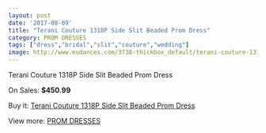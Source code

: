 ```yaml
---
layout: post
date: '2017-08-09'
title: "Terani Couture 1318P Side Slit Beaded Prom Dress"
category: PROM DRESSES
tags: ["dress","bridal","slit","couture","wedding"]
image: http://www.eudances.com/3738-thickbox_default/terani-couture-1318p-side-slit-beaded-prom-dress.jpg
---
```

Terani Couture 1318P Side Slit Beaded Prom Dress

On Sales: **$450.99**
<a href="https://www.eudances.com/en/prom-dresses/1245-terani-couture-1318p-side-slit-beaded-prom-dress.html"><amp-img layout="responsive" width="600" height="600" src="//www.eudances.com/3738-thickbox_default/terani-couture-1318p-side-slit-beaded-prom-dress.jpg" alt="Terani Couture 1318P Side Slit Beaded Prom Dress 0" /></a>
<a href="https://www.eudances.com/en/prom-dresses/1245-terani-couture-1318p-side-slit-beaded-prom-dress.html"><amp-img layout="responsive" width="600" height="600" src="//www.eudances.com/3740-thickbox_default/terani-couture-1318p-side-slit-beaded-prom-dress.jpg" alt="Terani Couture 1318P Side Slit Beaded Prom Dress 1" /></a>
<a href="https://www.eudances.com/en/prom-dresses/1245-terani-couture-1318p-side-slit-beaded-prom-dress.html"><amp-img layout="responsive" width="600" height="600" src="//www.eudances.com/3739-thickbox_default/terani-couture-1318p-side-slit-beaded-prom-dress.jpg" alt="Terani Couture 1318P Side Slit Beaded Prom Dress 2" /></a>

Buy it: [Terani Couture 1318P Side Slit Beaded Prom Dress](https://www.eudances.com/en/prom-dresses/1245-terani-couture-1318p-side-slit-beaded-prom-dress.html "Terani Couture 1318P Side Slit Beaded Prom Dress")

View more: [PROM DRESSES](https://www.eudances.com/en/13-prom-dresses "PROM DRESSES")